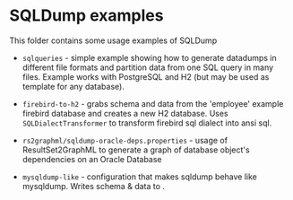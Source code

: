 
SQLDump examples
================

This folder contains some usage examples of SQLDump

- `sqlqueries` - simple example showing how to generate datadumps in different file formats and 
  partition data from one SQL query in many files. 
  Example works with PostgreSQL and H2 (but may be used as template for any database).

- `firebird-to-h2` - grabs schema and data from the 'employee' example firebird database and 
  creates a new H2 database. Uses `SQLDialectTransformer` to transform firebird sql dialect into
  ansi sql.

- `rs2graphml/sqldump-oracle-deps.properties` - usage of ResultSet2GraphML to
  generate a graph of database object's dependencies on an Oracle Database

- `mysqldump-like` - configuration that makes sqldump behave like mysqldump.
  Writes schema & data to <STDOUT>.

